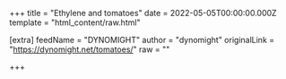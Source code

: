 
+++
title = "Ethylene and tomatoes"
date = 2022-05-05T00:00:00.000Z
template = "html_content/raw.html"

[extra]
feedName = "DYNOMIGHT"
author = "dynomight"
originalLink = "https://dynomight.net/tomatoes/"
raw = ""

+++

